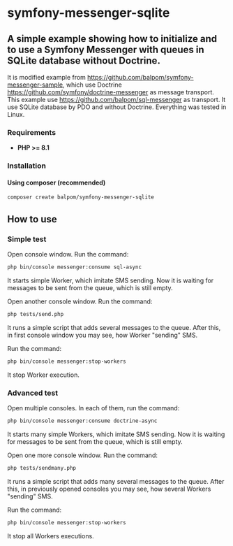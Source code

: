 # symfony-messenger-sqlite
## A simple example showing how to initialize and to use a Symfony Messenger with queues in SQLite database without Doctrine.

It is modified example from https://github.com/balpom/symfony-messenger-sample, which use Doctrine  https://github.com/symfony/doctrine-messenger as message transport.
This example use https://github.com/balpom/sql-messenger as transport. It use SQLite database by PDO and without Doctrine.
Everything was tested in Linux.

### Requirements 
- **PHP >= 8.1**

### Installation
#### Using composer (recommended)
```bash
composer create balpom/symfony-messenger-sqlite
```

## How to use

### Simple test
Open console window. Run the command:
```bash
php bin/console messenger:consume sql-async
```
It starts simple Worker, which imitate SMS sending. Now it is waiting for messages to be sent from the queue, which is still empty.

Open another console window. Run the command:
```bash
php tests/send.php
```
It runs a simple script that adds several messages to the queue.
After this, in first console window you may see, how Worker "sending" SMS.

Run the command:
```bash
php bin/console messenger:stop-workers
```
It stop Worker execution.

### Advanced test
Open multiple consoles. In each of them, run the command:
```bash
php bin/console messenger:consume doctrine-async
```
It starts many simple Workers, which imitate SMS sending. Now it is waiting for messages to be sent from the queue, which is still empty.

Open one more console window. Run the command:
```bash
php tests/sendmany.php
```
It runs a simple script that adds many several messages to the queue.
After this, in previously opened consoles you may see, how several Workers "sending" SMS.

Run the command:
```bash
php bin/console messenger:stop-workers
```
It stop all Workers executions.

